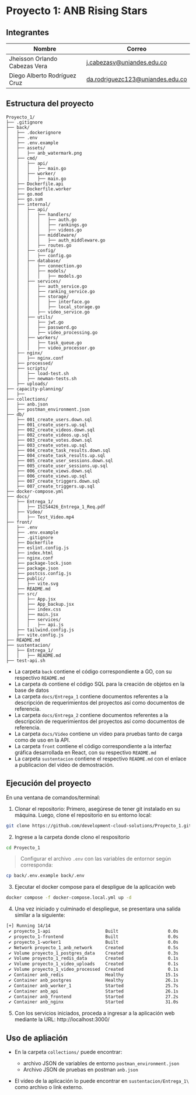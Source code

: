 # Proyecto 1: ANB Rising Stars

## Integrantes

Nombre | Correo |
---|---|
Jheisson Orlando Cabezas Vera | j.cabezasv@uniandes.edu.co        |
Diego Alberto Rodríguez Cruz  | da.rodriguezc123@uniandes.edu.co |

## Estructura del proyecto

```
Proyecto_1/
├── .gitignore
├── back/
│   ├── .dockerignore
│   ├── .env
│   ├── .env.example
│   ├── assets/
│   │   ├── anb_watermark.png
│   ├── cmd/
│   │   ├── api/
│   │   │   ├── main.go
│   │   ├── worker/
│   │   │   ├── main.go
│   ├── Dockerfile.api
│   ├── Dockerfile.worker
│   ├── go.mod
│   ├── go.sum
│   ├── internal/
│   │   ├── api/
│   │   │   ├── handlers/
│   │   │   │   ├── auth.go
│   │   │   │   ├── rankings.go
│   │   │   │   ├── videos.go
│   │   │   ├── middleware/
│   │   │   │   ├── auth_middleware.go
│   │   │   ├── routes.go
│   │   ├── config/
│   │   │   ├── config.go
│   │   ├── database/
│   │   │   ├── connection.go
│   │   │   ├── models/
│   │   │   │   ├── models.go
│   │   ├── services/
│   │   │   ├── auth_service.go
│   │   │   ├── ranking_service.go
│   │   │   ├── storage/
│   │   │   │   ├── interface.go
│   │   │   │   ├── local_storage.go
│   │   │   ├── video_service.go
│   │   ├── utils/
│   │   │   ├── jwt.go
│   │   │   ├── password.go
│   │   │   ├── video_processing.go
│   │   ├── workers/
│   │   │   ├── task_queue.go
│   │   │   ├── video_processor.go
│   ├── nginx/
│   │   ├── nginx.conf
│   ├── processed/
│   ├── scripts/
│   │   ├── load-test.sh
│   │   ├── newman-tests.sh
│   ├── uploads/
├── capacity-planning/
│   ├── 
├── collections/
│   ├── anb.json
│   ├── postman_environment.json
├── db/
│   ├── 001_create_users.down.sql
│   ├── 001_create_users.up.sql
│   ├── 002_create_videos.down.sql
│   ├── 002_create_videos.up.sql
│   ├── 003_create_votes.down.sql
│   ├── 003_create_votes.up.sql
│   ├── 004_create_task_results.down.sql
│   ├── 004_create_task_results.up.sql
│   ├── 005_create_user_sessions.down.sql
│   ├── 005_create_user_sessions.up.sql
│   ├── 006_create_views.down.sql
│   ├── 006_create_views.up.sql
│   ├── 007_create_triggers.down.sql
│   ├── 007_create_triggers.up.sql
├── docker-compose.yml
├── docs/
│   ├── Entrega_1/
│   │   ├── ISIS4426_Entrega_1_Req.pdf
│   ├── Video/
│   │   ├── Test_Video.mp4
├── front/
│   ├── .env
│   ├── .env.example
│   ├── .gitignore
│   ├── Dockerfile
│   ├── eslint.config.js
│   ├── index.html
│   ├── nginx.conf
│   ├── package-lock.json
│   ├── package.json
│   ├── postcss.config.js
│   ├── public/
│   │   ├── vite.svg
│   ├── README.md
│   ├── src/
│   │   ├── App.jsx
│   │   ├── App_backup.jsx
│   │   ├── index.css
│   │   ├── main.jsx
│   │   ├── services/
│   │   │   ├── api.js
│   ├── tailwind.config.js
│   ├── vite.config.js
├── README.md
├── sustentacion/
│   ├── Entrega_1/
│   │   ├── README.md
├── test-api.sh
```


- La carpeta `back` contiene el código correspondiente a GO, con su respectivo `README.md`
- La carpeta `db` contiene el código SQL para la creación de objetos en la base de datos
- La carpeta `docs/Entrega_1` contiene documentos referentes a la descripción de requerimientos del proyectos así como documentos de referencia.
- La carpeta `docs/Entrega_2` contiene documentos referentes a la descripción de requerimientos del proyectos así como documentos de referencia.
- La carpeta `docs/Video` contiene un vídeo para pruebas tanto de carga como de uso en la API.
- La carpeta `front` contiene el código correspondiente a la interfaz gráfica desarrollada en React, con su respectivo `README.md`
- La carpeta `sustentacion` contiene el respectivo `README.md` con el enlace a publicacion del video de demostración.

## Ejecución del proyecto

En una ventana de comandos/terminal:

1. Clonar el repositorio: Primero, asegúrese de tener git instalado en su máquina. Luego, clone el repositorio en su entorno local:
```bash
git clone https://github.com/development-cloud-solutions/Proyecto_1.git
```

2. Ingrese a la carpeta donde clono el respositorio
```bash
cd Proyecto_1
```

> Configurar el archivo `.env` con las variables de entornor según corresponda:
   ```bash
   cp back/.env.example back/.env
   ```

3. Ejecutar el docker compose para el despligue de la aplicación web
```bash
docker compose -f docker-compose.local.yml up -d
```

4. Una vez iniciado y culminado el despliegue, se presentara una salida similar a la siguiente:
```bash
[+] Running 14/14
 ✔ proyecto_1-api                     Built                   0.0s 
 ✔ proyecto_1-frontend                Built                   0.0s 
 ✔ proyecto_1-worker1                 Built                   0.0s 
 ✔ Network proyecto_1_anb_network     Created                 0.5s 
 ✔ Volume proyecto_1_postgres_data    Created                 0.3s 
 ✔ Volume proyecto_1_redis_data       Created                 0.1s 
 ✔ Volume proyecto_1_video_uploads    Created                 0.1s 
 ✔ Volume proyecto_1_video_processed  Created                 0.1s 
 ✔ Container anb_redis                Healthy                15.1s 
 ✔ Container anb_postgres             Healthy                26.1s 
 ✔ Container anb_worker_1             Started                25.7s 
 ✔ Container anb_api                  Started                26.1s 
 ✔ Container anb_frontend             Started                27.2s 
 ✔ Container anb_nginx                Started                31.0s
```

5. Con los servicios iniciados, proceda a ingresar a la aplicación web mediante la URL: http://localhost:3000/


## Uso de apliación

- En la carpeta `collections/` puede encontrar:
  - archivo JSON de variables de entorno `postman_environment.json`
  - Archivo JSON de pruebas en postman `anb.json`

- El vídeo de la aplicación lo puede encontrar en `sustentacion/Entrega_1\` como archivo o link externo.